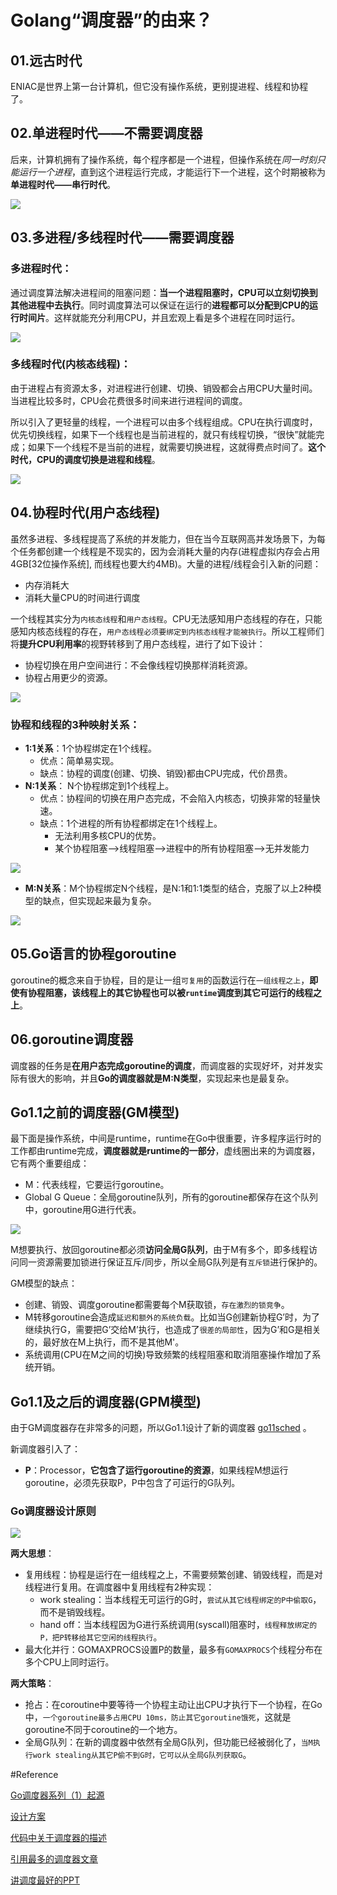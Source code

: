 # Golang“调度器”的由来？
## 01.远古时代
ENIAC是世界上第一台计算机，但它没有操作系统，更别提进程、线程和协程了。

## 02.单进程时代——不需要调度器
后来，计算机拥有了操作系统，每个程序都是一个进程，但操作系统在*同一时刻只能运行一个进程*，直到这个进程运行完成，才能运行下一个进程，这个时期被称为**单进程时代——串行时代**。

![](01.png)


## 03.多进程/多线程时代——需要调度器
### 多进程时代：
通过调度算法解决进程间的阻塞问题：**当一个进程阻塞时，CPU可以立刻切换到其他进程中去执行**。同时调度算法可以保证在运行的**进程都可以分配到CPU的运行时间片**。这样就能充分利用CPU，并且宏观上看是多个进程在同时运行。

![](02.png)

### 多线程时代(内核态线程)：
由于进程占有资源太多，对进程进行创建、切换、销毁都会占用CPU大量时间。当进程比较多时，CPU会花费很多时间来进行进程间的调度。

所以引入了更轻量的线程，一个进程可以由多个线程组成。CPU在执行调度时，优先切换线程，如果下一个线程也是当前进程的，就只有线程切换，“很快”就能完成；如果下一个线程不是当前的进程，就需要切换进程，这就得费点时间了。**这个时代，CPU的调度切换是进程和线程**。

![](03.png)

## 04.协程时代(用户态线程)
虽然多进程、多线程提高了系统的并发能力，但在当今互联网高并发场景下，为每个任务都创建一个线程是不现实的，因为会消耗大量的内存(进程虚拟内存会占用4GB[32位操作系统], 而线程也要大约4MB)。大量的进程/线程会引入新的问题：
- 内存消耗大
- 消耗大量CPU的时间进行调度

一个线程其实分为`内核态线程`和`用户态线程`。CPU无法感知用户态线程的存在，只能感知内核态线程的存在，`用户态线程必须要绑定到内核态线程才能被执行`。所以工程师们将**提升CPU利用率**的视野转移到了用户态线程，进行了如下设计：
- 协程切换在用户空间进行：不会像线程切换那样消耗资源。
- 协程占用更少的资源。

![](04.png)

### 协程和线程的3种映射关系：
- **1:1关系**：1个协程绑定在1个线程。
    - 优点：简单易实现。
    - 缺点：协程的调度(创建、切换、销毁)都由CPU完成，代价昂贵。
- **N:1关系**： N个协程绑定到1个线程上。
  - 优点：协程间的切换在用户态完成，不会陷入内核态，切换非常的轻量快速。
  - 缺点：1个进程的所有协程都绑定在1个线程上。
    - 无法利用多核CPU的优势。
    - 某个协程阻塞——>线程阻塞——>进程中的所有协程阻塞——>无并发能力

![](05.png)
    
- **M:N关系**：M个协程绑定N个线程，是N:1和1:1类型的结合，克服了以上2种模型的缺点，但实现起来最为复杂。

![](06.png)

## 05.Go语言的协程goroutine
goroutine的概念来自于协程，目的是让一组`可复用`的函数运行在`一组线程之上`，**即使有协程阻塞，该线程上的其它协程也可以被`runtime`调度到其它可运行的线程之上**。

## 06.goroutine调度器
调度器的任务是**在用户态完成goroutine的调度**，而调度器的实现好坏，对并发实际有很大的影响，并且**Go的调度器就是M:N类型**，实现起来也是最复杂。

## Go1.1之前的调度器(GM模型)
最下面是操作系统，中间是runtime，runtime在Go中很重要，许多程序运行时的工作都由runtime完成，**调度器就是runtime的一部分**，虚线圈出来的为调度器，它有两个重要组成：
- M：代表线程，它要运行goroutine。
- Global G Queue：全局goroutine队列，所有的goroutine都保存在这个队列中，goroutine用G进行代表。

![](07.png)

M想要执行、放回goroutine都必须**访问全局G队列**，由于M有多个，即多线程访问同一资源需要加锁进行保证互斥/同步，所以全局G队列是有`互斥锁`进行保护的。

GM模型的缺点：
- 创建、销毁、调度goroutine都需要每个M获取锁，`存在激烈的锁竞争`。
- M转移goroutine会造成`延迟和额外的系统负载`。比如当G创建新协程G’时，为了继续执行G，需要把G’交给M’执行，也造成了`很差的局部性`，因为G’和G是相关的，最好放在M上执行，而不是其他M'。
- 系统调用(CPU在M之间的切换)导致频繁的线程阻塞和取消阻塞操作增加了系统开销。

## Go1.1及之后的调度器(GPM模型)
由于GM调度器存在非常多的问题，所以Go1.1设计了新的调度器 [go11sched](https://golang.org/s/go11sched) 。

新调度器引入了：
- **P**：Processor，**它包含了运行goroutine的资源**，如果线程M想运行goroutine，必须先获取P，P中包含了可运行的G队列。

### Go调度器设计原则
![](08.png)

**两大思想**：
- 复用线程：协程是运行在一组线程之上，不需要频繁创建、销毁线程，而是对线程进行复用。在调度器中复用线程有2种实现：
  - work stealing：当本线程无可运行的G时，`尝试从其它线程绑定的P中偷取G`，而不是销毁线程。
  - hand off：当本线程因为G进行系统调用(syscall)阻塞时，`线程释放绑定的P，把P转移给其它空闲的线程执行`。
- 最大化并行：GOMAXPROCS设置P的数量，最多有`GOMAXPROCS`个线程分布在多个CPU上同时运行。

**两大策略**：
- 抢占：在coroutine中要等待一个协程主动让出CPU才执行下一个协程，在Go中，`一个goroutine最多占用CPU 10ms，防止其它goroutine饿死`，这就是goroutine不同于coroutine的一个地方。
- 全局G队列：在新的调度器中依然有全局G队列，但功能已经被弱化了，`当M执行work stealing从其它P偷不到G时，它可以从全局G队列获取G`。

#Reference

[Go调度器系列（1）起源](https://lessisbetter.site/2019/03/10/golang-scheduler-1-history/)

[设计方案](https://golang.org/s/go11sched)

[代码中关于调度器的描述](https://golang.org/src/runtime/proc.go)

[引用最多的调度器文章](https://morsmachine.dk/go-scheduler)

[讲调度最好的PPT](https://speakerdeck.com/kavya719/the-scheduler-saga)
